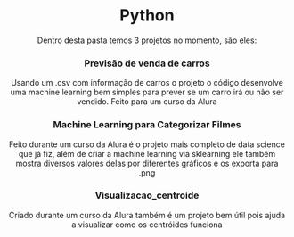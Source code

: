<div align="center">
  <h1>Python</h1>
  <p>Dentro desta pasta temos 3 projetos no momento, são eles:<p>
  <h3>Previsão de venda de carros</h3>
  <p>Usando um .csv com informação de carros o projeto o código desenvolve uma machine learning bem simples para prever se um carro irá ou não ser vendido. Feito para um curso da Alura</p>
  <h3>Machine Learning para Categorizar Filmes</h3>
  <p>Feito durante um curso da Alura é o projeto mais completo de data science que já fiz, além de criar a machine learning via sklearning ele também mostra diversos valores delas por diferentes gráficos e os exporta para .png</p>
  <h3>Visualizacao_centroide</h3>
  <p>Criado durante um curso da Alura também é um projeto bem útil pois ajuda a visualizar como os centróides funciona</p>
</div>